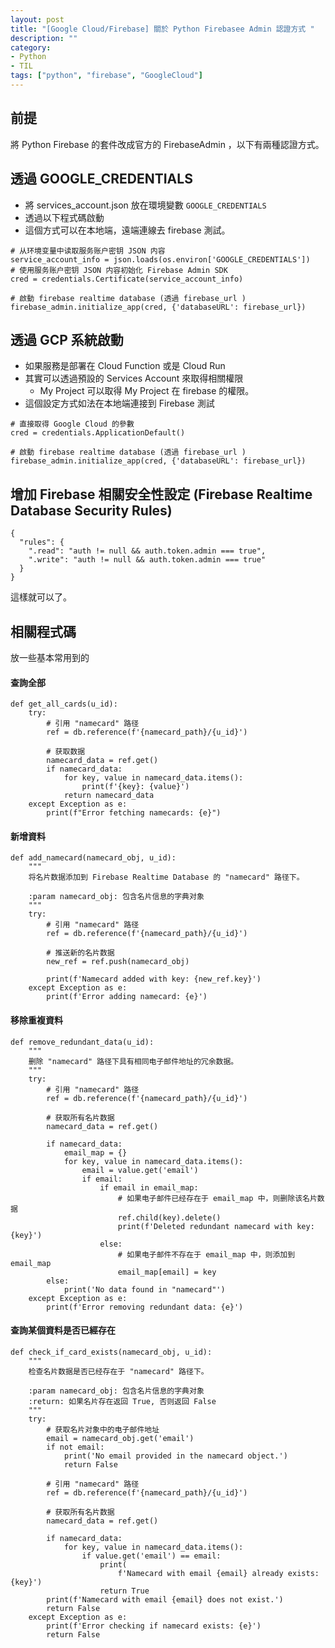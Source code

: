 ```yaml
---
layout: post
title: "[Google Cloud/Firebase] 關於 Python Firebasee Admin 認證方式 "
description: ""
category: 
- Python 
- TIL
tags: ["python", "firebase", "GoogleCloud"]
---
```


## 前提

將 Python Firebase 的套件改成官方的 FirebaseAdmin ，以下有兩種認證方式。



## 透過 GOOGLE_CREDENTIALS

- 將 services_account.json 放在環境變數 `GOOGLE_CREDENTIALS`
- 透過以下程式碼啟動
- 這個方式可以在本地端，遠端連線去 firebase 測試。

```
# 从环境变量中读取服务账户密钥 JSON 内容
service_account_info = json.loads(os.environ['GOOGLE_CREDENTIALS'])
# 使用服务账户密钥 JSON 内容初始化 Firebase Admin SDK
cred = credentials.Certificate(service_account_info)

# 啟動 firebase realtime database (透過 firebase_url )
firebase_admin.initialize_app(cred, {'databaseURL': firebase_url})
```



## 透過 GCP 系統啟動

- 如果服務是部署在 Cloud Function 或是 Cloud Run 
- 其實可以透過預設的 Services Account 來取得相關權限
  - My Project 可以取得 My Project 在 firebase 的權限。
- 這個設定方式如法在本地端連接到 Firebase 測試

```
# 直接取得 Google Cloud 的參數
cred = credentials.ApplicationDefault()

# 啟動 firebase realtime database (透過 firebase_url )
firebase_admin.initialize_app(cred, {'databaseURL': firebase_url})
```



## 增加 Firebase 相關安全性設定 (Firebase Realtime Database Security Rules)



```
{
  "rules": {
    ".read": "auth != null && auth.token.admin === true",
    ".write": "auth != null && auth.token.admin === true"
  }
}
```

這樣就可以了。



## 相關程式碼

放一些基本常用到的 

#### 查詢全部

```
def get_all_cards(u_id):
    try:
        # 引用 "namecard" 路径
        ref = db.reference(f'{namecard_path}/{u_id}')

        # 获取数据
        namecard_data = ref.get()
        if namecard_data:
            for key, value in namecard_data.items():
                print(f'{key}: {value}')
            return namecard_data
    except Exception as e:
        print(f"Error fetching namecards: {e}")
```

#### 新增資料

```
def add_namecard(namecard_obj, u_id):
    """
    将名片数据添加到 Firebase Realtime Database 的 "namecard" 路径下。

    :param namecard_obj: 包含名片信息的字典对象
    """
    try:
        # 引用 "namecard" 路径
        ref = db.reference(f'{namecard_path}/{u_id}')

        # 推送新的名片数据
        new_ref = ref.push(namecard_obj)

        print(f'Namecard added with key: {new_ref.key}')
    except Exception as e:
        print(f'Error adding namecard: {e}')
```



#### 移除重複資料

```
def remove_redundant_data(u_id):
    """
    删除 "namecard" 路径下具有相同电子邮件地址的冗余数据。
    """
    try:
        # 引用 "namecard" 路径
        ref = db.reference(f'{namecard_path}/{u_id}')

        # 获取所有名片数据
        namecard_data = ref.get()

        if namecard_data:
            email_map = {}
            for key, value in namecard_data.items():
                email = value.get('email')
                if email:
                    if email in email_map:
                        # 如果电子邮件已经存在于 email_map 中，则删除该名片数据
                        ref.child(key).delete()
                        print(f'Deleted redundant namecard with key: {key}')
                    else:
                        # 如果电子邮件不存在于 email_map 中，则添加到 email_map
                        email_map[email] = key
        else:
            print('No data found in "namecard"')
    except Exception as e:
        print(f'Error removing redundant data: {e}')
```



#### 查詢某個資料是否已經存在

```
def check_if_card_exists(namecard_obj, u_id):
    """
    检查名片数据是否已经存在于 "namecard" 路径下。

    :param namecard_obj: 包含名片信息的字典对象
    :return: 如果名片存在返回 True, 否则返回 False
    """
    try:
        # 获取名片对象中的电子邮件地址
        email = namecard_obj.get('email')
        if not email:
            print('No email provided in the namecard object.')
            return False

        # 引用 "namecard" 路径
        ref = db.reference(f'{namecard_path}/{u_id}')

        # 获取所有名片数据
        namecard_data = ref.get()

        if namecard_data:
            for key, value in namecard_data.items():
                if value.get('email') == email:
                    print(
                        f'Namecard with email {email} already exists: {key}')
                    return True
        print(f'Namecard with email {email} does not exist.')
        return False
    except Exception as e:
        print(f'Error checking if namecard exists: {e}')
        return False
```

